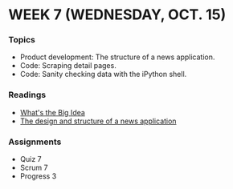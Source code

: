 # WEEK 7 (WEDNESDAY, OCT. 15)

### Topics
* Product development: The structure of a news application.
* Code: Scraping detail pages.
* Code: Sanity checking data with the iPython shell.

### Readings
* [What's the Big Idea](http://gettingreal.37signals.com/ch04_Whats_the_Big_Idea.php)
* [The design and structure of a news application](https://github.com/propublica/guides/blob/master/design-structure.md)

### Assignments
* Quiz 7
* Scrum 7
* Progress 3